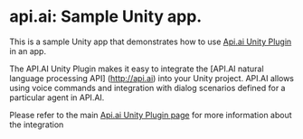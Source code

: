 # api.ai: Sample Unity app.

This is a sample Unity app that demonstrates how to use [Api.ai Unity Plugin](https://github.com/api-ai/api-ai-unity) in an app.

The API.AI Unity Plugin makes it easy to integrate the [API.AI natural language processing API] (http://api.ai) into your Unity project. API.AI allows using voice commands and integration with dialog scenarios defined for a particular agent in API.AI.

Please refer to the main [Api.ai Unity Plugin page](https://github.com/api-ai/api-ai-unity) for more information about the integration
